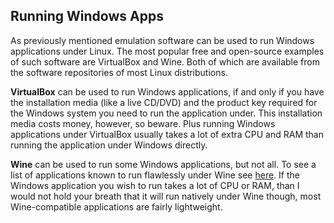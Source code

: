 ## Running Windows Apps

As previously mentioned emulation software can be used to run Windows applications under Linux. The most popular free and open-source examples of such software are VirtualBox and Wine. Both of which are available from the software repositories of most Linux distributions.

**VirtualBox** can be used to run Windows applications, if and only if you have the installation media (like a live CD/DVD) and the product key required for the Windows system you need to run the application under. This installation media costs money, however, so beware. Plus running Windows applications under VirtualBox usually takes a lot of extra CPU and RAM than running the application under Windows directly.

**Wine** can be used to run some Windows applications, but not all. To see a list of applications known to run flawlessly under Wine see [here](https://appdb.winehq.org/). If the Windows application you wish to run takes a lot of CPU or RAM, than I would not hold your breath that it will run natively under Wine though, most Wine-compatible applications are fairly lightweight.
